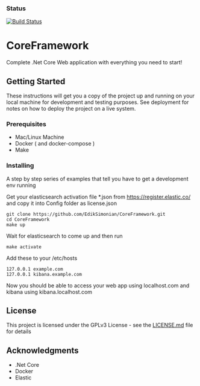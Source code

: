 ### Status
[![Build Status](https://travis-ci.org/EdikSimonian/CoreFramework.svg?branch=develop)](https://travis-ci.org/EdikSimonian/CoreFramework)

# CoreFramework

Complete .Net Core Web application with everything you need to start!

## Getting Started

These instructions will get you a copy of the project up and running on your local machine for development and testing purposes. See deployment for notes on how to deploy the project on a live system.

### Prerequisites

* Mac/Linux Machine
* Docker ( and docker-compose )
* Make

### Installing

A step by step series of examples that tell you have to get a development env running

Get your elasticsearch activation file *.json from https://register.elastic.co/ and copy it into Config folder as license.json

```
git clone https://github.com/EdikSimonian/CoreFramework.git
cd CoreFramework
make up
```

Wait for elasticsearch to come up and then run

```
make activate
```

Add these to your /etc/hosts

```
127.0.0.1 example.com
127.0.0.1 kibana.example.com
```

Now you should be able to access your web app using localhost.com and kibana using kibana.localhost.com

## License

This project is licensed under the GPLv3 License - see the [LICENSE.md](LICENSE.md) file for details

## Acknowledgments

* .Net Core
* Docker
* Elastic
